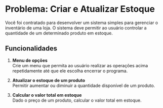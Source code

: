 # Problema: Criar e Atualizar Estoque

Você foi contratado para desenvolver um sistema simples para gerenciar o inventário de uma loja. O sistema deve permitir ao usuário controlar a quantidade de um determinado produto em estoque.

## Funcionalidades

1. **Menu de opções**  
   Crie um menu que permita ao usuário realizar as operações acima repetidamente até que ele escolha encerrar o programa.

2. **Atualizar o estoque de um produto**  
   Permitir aumentar ou diminuir a quantidade disponível de um produto.

3. **Calcular o valor total em estoque**  
   Dado o preço de um produto, calcular o valor total em estoque.